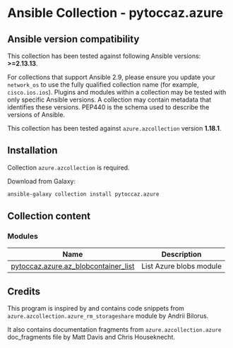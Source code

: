 # Ansible Collection - pytoccaz.azure

<!--start requires_ansible-->
## Ansible version compatibility

This collection has been tested against following Ansible versions: **>=2.13.13**.

For collections that support Ansible 2.9, please ensure you update your `network_os` to use the
fully qualified collection name (for example, `cisco.ios.ios`).
Plugins and modules within a collection may be tested with only specific Ansible versions.
A collection may contain metadata that identifies these versions.
PEP440 is the schema used to describe the versions of Ansible.
<!--end requires_ansible-->

This collection has been tested against `azure.azcollection` version **1.18.1**.

## Installation

Collection `azure.azcollection` is required. 

Download from Galaxy:

```bash
ansible-galaxy collection install pytoccaz.azure
```

## Collection content

<!--start collection content-->
### Modules
Name | Description
--- | ---
[pytoccaz.azure.az_blobcontainer_list](https://github.com/pytoccaz/ansible_azure/blob/main/docs/pytoccaz.azure.az_blobcontainer_list_module.rst)|List Azure blobs module

<!--end collection content-->

## Credits
This program is inspired by and contains code snippets from `azure.azcollection.azure_rm_storageshare` module by Andrii Bilorus.

It also contains documentation fragments from `azure.azcollection.azure` doc_fragments file by Matt Davis and Chris Houseknecht.
